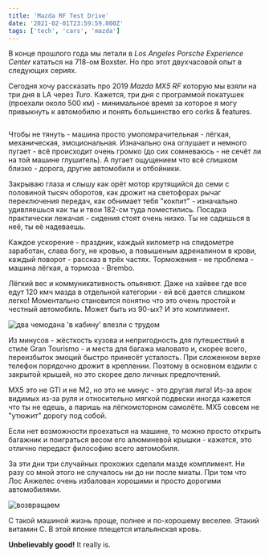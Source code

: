 ```yaml
---
title: 'Mazda RF Test Drive'
date: '2021-02-01T23:59:59.000Z'
tags: ['tech', 'cars', 'mazda']
---
```


В конце прошлого года мы летали в <i>Los Angeles Porsche Experience Center</i> кататься на 718-ом Boxster. Но про этот двухчасовой опыт в следующих сериях.

Сегодня хочу рассказать про 2019 <i>Mazda MX5 RF</i> которую мы взяли на три дня в LA через <i>Turo</i>. Кажется, три дня с программой покатушек (проехали около 500 км) - минимальное время за которое я могу привыкнуть к автомобилю и понять большинство его corks & features.

<img src="2" title=""/>

Чтобы не тянуть - машина просто умопомрачительная - лёгкая, механическая, эмоциональная. Изначально она оглушает и немного пугает - всё происходит очень громко (до сих сомневаюсь - не сечёт ли на той машине глушитель). А пугает ощущением что всё слишком близко - дорога, другие автомобили и отбойники.

Закрываю глаза и слышу как орёт мотор крутящийся до семи с половиной тысяч оборотов, как дрожит на светофорах рычаг переключения передач, как обнимает тебя "кокпит" - изначально удивляешься как ты и твои 182-см туда поместились. Посадка практически лежачая - сидения стоят очень низко. Ты не садишься в неё, ты её надеваешь.

Каждое ускорение - праздник, каждый километр на спидометре заработан, слава богу, не кровью, а повышеным адреналином в крови, каждый поворот - рассказ в трёх частях. Торможения - не проблема - машина лёгкая, а тормоза - Brembo.

Лёгкий вес и коммуникативность опьяняют. Даже на хайвее где все едут 120 кмч мазда в отдельной категории - ей всё дается слишком легко! Моментально становится понятно что это очень простой и честный автомобиль. Может быть из 90-ых? И это комплимент.

<img src="4" title="два чемодана 'в кабину' влезли с трудом"/>

Из минусов - жёсткость кузова и непригодность для путешествий в стиле Gran Tourismo - и места для багажа маловато и, скорее всего, переизбыток эмоций быстро принесёт усталость. При сложенном верхе телефон порядочно дрожит в креплении. Поэтому в основном ездили с закрытой крышей, но это скорее дело личных предпочтений.

MX5 это не GTI и не M2, но это не минус - это другая лига! Из-за арок видимых из-за руля и относительно мягкой подвески иногда кажется что ты не едешь, а паришь на лёгкомоторном самолёте. MX5 совсем не "утюжит" дорогу под собой.

Если нет возможности проехаться на машине, то можно просто открыть багажник и поиграться весом его алюминевой крышки - кажется, это отлично передаст философию всего автомобиля.

За эти дни три случайных прохожих сделали мазде комплимент. Ни разу со мной этого не случалось ни до ни после миаты. При том что Лос Анжелес очень избалован хорошими и просто дорогими автомобилями.

<img src="3" title="возвращаем"/>

С такой машиной жизнь проще, полнее и по-хорошему веселее. Этакий витамин С. В этой японке плещется итальянская кровь.

<b>Unbelievably good!</b> It really is.
